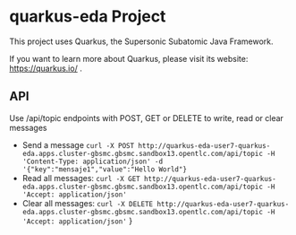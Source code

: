# quarkus-eda Project

This project uses Quarkus, the Supersonic Subatomic Java Framework.

If you want to learn more about Quarkus, please visit its website: https://quarkus.io/ .

## API

Use /api/topic endpoints with POST, GET or DELETE to write, read or clear messages
- Send a message ```curl -X POST http://quarkus-eda-user7-quarkus-eda.apps.cluster-gbsmc.gbsmc.sandbox13.opentlc.com/api/topic -H 'Content-Type: application/json' -d '{"key":"mensaje1","value":"Hello World"}```
- Read all messages: ```curl -X GET http://quarkus-eda-user7-quarkus-eda.apps.cluster-gbsmc.gbsmc.sandbox13.opentlc.com/api/topic -H 'Accept: application/json'``` 
- Clear all messages: ```curl -X DELETE http://quarkus-eda-user7-quarkus-eda.apps.cluster-gbsmc.gbsmc.sandbox13.opentlc.com/api/topic -H 'Accept: application/json'```
    }
